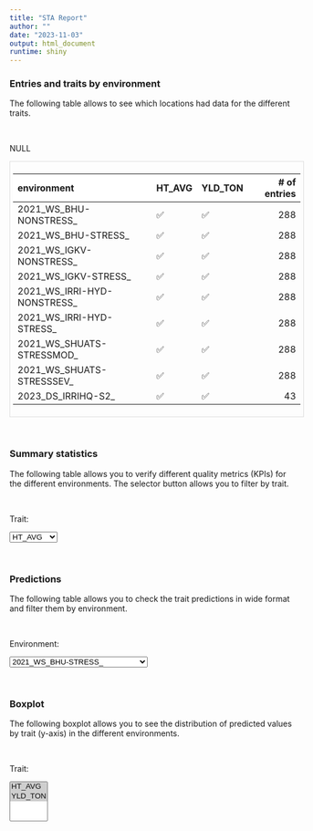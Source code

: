 ```yaml
---
title: "STA Report"
author: ""
date: "2023-11-03"
output: html_document
runtime: shiny
---
```




### Entries and traits by environment

The following table allows to see which locations had data for the different traits.

<p>&nbsp;</p>

NULL
<div style="border: 1px solid #ddd; padding: 5px; overflow-x: scroll; width:100%; "><table class="table table-hover table-condensed table-responsive" style="margin-left: auto; margin-right: auto;">
 <thead>
  <tr>
   <th style="text-align:left;position: sticky; top:0; background-color: #FFFFFF;"> environment </th>
   <th style="text-align:left;position: sticky; top:0; background-color: #FFFFFF;"> HT_AVG </th>
   <th style="text-align:left;position: sticky; top:0; background-color: #FFFFFF;"> YLD_TON </th>
   <th style="text-align:right;position: sticky; top:0; background-color: #FFFFFF;"> # of entries </th>
  </tr>
 </thead>
<tbody>
  <tr>
   <td style="text-align:left;"> 2021_WS_BHU-NONSTRESS_ </td>
   <td style="text-align:left;"> ✅ </td>
   <td style="text-align:left;"> ✅ </td>
   <td style="text-align:right;"> 288 </td>
  </tr>
  <tr>
   <td style="text-align:left;"> 2021_WS_BHU-STRESS_ </td>
   <td style="text-align:left;"> ✅ </td>
   <td style="text-align:left;"> ✅ </td>
   <td style="text-align:right;"> 288 </td>
  </tr>
  <tr>
   <td style="text-align:left;"> 2021_WS_IGKV-NONSTRESS_ </td>
   <td style="text-align:left;"> ✅ </td>
   <td style="text-align:left;"> ✅ </td>
   <td style="text-align:right;"> 288 </td>
  </tr>
  <tr>
   <td style="text-align:left;"> 2021_WS_IGKV-STRESS_ </td>
   <td style="text-align:left;"> ✅ </td>
   <td style="text-align:left;"> ✅ </td>
   <td style="text-align:right;"> 288 </td>
  </tr>
  <tr>
   <td style="text-align:left;"> 2021_WS_IRRI-HYD-NONSTRESS_ </td>
   <td style="text-align:left;"> ✅ </td>
   <td style="text-align:left;"> ✅ </td>
   <td style="text-align:right;"> 288 </td>
  </tr>
  <tr>
   <td style="text-align:left;"> 2021_WS_IRRI-HYD-STRESS_ </td>
   <td style="text-align:left;"> ✅ </td>
   <td style="text-align:left;"> ✅ </td>
   <td style="text-align:right;"> 288 </td>
  </tr>
  <tr>
   <td style="text-align:left;"> 2021_WS_SHUATS-STRESSMOD_ </td>
   <td style="text-align:left;"> ✅ </td>
   <td style="text-align:left;"> ✅ </td>
   <td style="text-align:right;"> 288 </td>
  </tr>
  <tr>
   <td style="text-align:left;"> 2021_WS_SHUATS-STRESSSEV_ </td>
   <td style="text-align:left;"> ✅ </td>
   <td style="text-align:left;"> ✅ </td>
   <td style="text-align:right;"> 288 </td>
  </tr>
  <tr>
   <td style="text-align:left;"> 2023_DS_IRRIHQ-S2_ </td>
   <td style="text-align:left;"> ✅ </td>
   <td style="text-align:left;"> ✅ </td>
   <td style="text-align:right;"> 43 </td>
  </tr>
</tbody>
</table></div>

<p>&nbsp;</p>

### Summary statistics

The following table allows you to verify different quality metrics (KPIs) for the different environments. The selector button allows you to filter by trait.

<p>&nbsp;</p>

<!--html_preserve--><div class="form-group shiny-input-container">
<label class="control-label" id="staApp_1-traitSta-label" for="staApp_1-traitSta">Trait:</label>
<div>
<select id="staApp_1-traitSta" class="shiny-input-select"><option value="HT_AVG" selected>HT_AVG</option>
<option value="YLD_TON">YLD_TON</option></select>
<script type="application/json" data-for="staApp_1-traitSta" data-nonempty="">{"plugins":["selectize-plugin-a11y"]}</script>
</div>
</div><!--/html_preserve-->

<!--html_preserve--><div class="datatables html-widget html-widget-output shiny-report-size html-fill-item-overflow-hidden html-fill-item" id="staApp_1-outfc1b5b59b66000e9" style="width:100%;height:auto;"></div><!--/html_preserve-->

<p>&nbsp;</p>

### Predictions 

The following table allows you to check the trait predictions in wide format and filter them by environment.

<p>&nbsp;</p>

<!--html_preserve--><div class="form-group shiny-input-container">
<label class="control-label" id="staApp_1-envSta-label" for="staApp_1-envSta">Environment:</label>
<div>
<select id="staApp_1-envSta" class="shiny-input-select"><option value="2021_WS_BHU-STRESS_" selected>2021_WS_BHU-STRESS_</option>
<option value="2021_WS_BHU-NONSTRESS_">2021_WS_BHU-NONSTRESS_</option>
<option value="2021_WS_SHUATS-STRESSMOD_">2021_WS_SHUATS-STRESSMOD_</option>
<option value="2021_WS_SHUATS-STRESSSEV_">2021_WS_SHUATS-STRESSSEV_</option>
<option value="2021_WS_IRRI-HYD-STRESS_">2021_WS_IRRI-HYD-STRESS_</option>
<option value="2021_WS_IRRI-HYD-NONSTRESS_">2021_WS_IRRI-HYD-NONSTRESS_</option>
<option value="2021_WS_IGKV-NONSTRESS_">2021_WS_IGKV-NONSTRESS_</option>
<option value="2021_WS_IGKV-STRESS_">2021_WS_IGKV-STRESS_</option>
<option value="2023_DS_IRRIHQ-S2_">2023_DS_IRRIHQ-S2_</option></select>
<script type="application/json" data-for="staApp_1-envSta" data-nonempty="">{"plugins":["selectize-plugin-a11y"]}</script>
</div>
</div><!--/html_preserve-->


<!--html_preserve--><div class="datatables html-widget html-widget-output shiny-report-size html-fill-item-overflow-hidden html-fill-item" id="staApp_1-out5f4937897e2ef1d0" style="width:100%;height:auto;"></div><!--/html_preserve-->

<p>&nbsp;</p>

### Boxplot

The following boxplot allows you to see the distribution of predicted values by trait (y-axis) in the different environments.

<p>&nbsp;</p>

<!--html_preserve--><div class="form-group shiny-input-container">
<label class="control-label" id="staApp_1-traitStaBox-label" for="staApp_1-traitStaBox">Trait:</label>
<div>
<select id="staApp_1-traitStaBox" class="shiny-input-select" multiple="multiple"><option value="HT_AVG" selected>HT_AVG</option>
<option value="YLD_TON" selected>YLD_TON</option></select>
<script type="application/json" data-for="staApp_1-traitStaBox">{"plugins":["selectize-plugin-a11y"]}</script>
</div>
</div><!--/html_preserve-->

<!--html_preserve--><div class="plotly html-widget html-widget-output shiny-report-size shiny-report-theme html-fill-item-overflow-hidden html-fill-item" id="staApp_1-out615848c9ae9a6d70" style="width:100%;height:400px;"></div><!--/html_preserve-->
